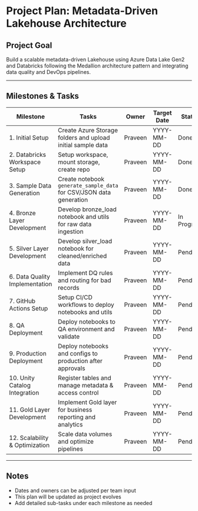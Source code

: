 # Project Plan: Metadata-Driven Lakehouse Architecture

## Project Goal
Build a scalable metadata-driven Lakehouse using Azure Data Lake Gen2 and Databricks following the Medallion architecture pattern and integrating data quality and DevOps pipelines.

---

## Milestones & Tasks

| Milestone                     | Tasks                                                                | Owner       | Target Date | Status     |
|-------------------------------|----------------------------------------------------------------------|-------------|-------------|------------|
| 1. Initial Setup              | Create Azure Storage folders and upload initial sample data          | Praveen     | YYYY-MM-DD  | Done       |
| 2. Databricks Workspace Setup | Setup workspace, mount storage, create repo                          | Praveen     | YYYY-MM-DD  | Done       |
| 3. Sample Data Generation     | Create notebook `generate_sample_data` for CSV/JSON data generation  | Praveen     | YYYY-MM-DD  | Done       |
| 4. Bronze Layer Development   | Develop bronze_load notebook and utils for raw data ingestion        | Praveen     | YYYY-MM-DD  | In Progress|
| 5. Silver Layer Development   | Develop silver_load notebook for cleaned/enriched data               | Praveen     | YYYY-MM-DD  | Pending    |
| 6. Data Quality Implementation| Implement DQ rules and routing for bad records                       | Praveen     | YYYY-MM-DD  | Pending    |
| 7. GitHub Actions Setup       | Setup CI/CD workflows to deploy notebooks and utils                  | Praveen     | YYYY-MM-DD  | Pending    |
| 8. QA Deployment              | Deploy notebooks to QA environment and validate                      | Praveen     | YYYY-MM-DD  | Pending    |
| 9. Production Deployment      | Deploy notebooks and configs to production after approvals           | Praveen     | YYYY-MM-DD  | Pending    |
| 10. Unity Catalog Integration | Register tables and manage metadata & access control                 | Praveen     | YYYY-MM-DD  | Pending    |
| 11. Gold Layer Development    | Implement Gold layer for business reporting and analytics            | Praveen     | YYYY-MM-DD  | Pending    |
| 12. Scalability & Optimization| Scale data volumes and optimize pipelines                            | Praveen     | YYYY-MM-DD  | Pending    |

---

## Notes
- Dates and owners can be adjusted per team input
- This plan will be updated as project evolves
- Add detailed sub-tasks under each milestone as needed
